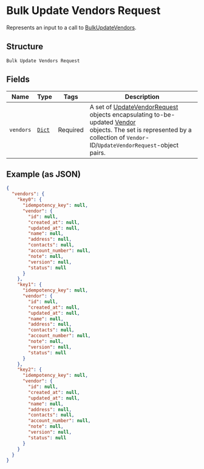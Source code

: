 
# Bulk Update Vendors Request

Represents an input to a call to [BulkUpdateVendors](../../doc/api/vendors.md#bulk-update-vendors).

## Structure

`Bulk Update Vendors Request`

## Fields

| Name | Type | Tags | Description |
|  --- | --- | --- | --- |
| `vendors` | [`Dict`](../../doc/models/update-vendor-request.md) | Required | A set of [UpdateVendorRequest](../../doc/models/update-vendor-request.md) objects encapsulating to-be-updated [Vendor](../../doc/models/vendor.md)<br>objects. The set is represented by  a collection of `Vendor`-ID/`UpdateVendorRequest`-object pairs. |

## Example (as JSON)

```json
{
  "vendors": {
    "key0": {
      "idempotency_key": null,
      "vendor": {
        "id": null,
        "created_at": null,
        "updated_at": null,
        "name": null,
        "address": null,
        "contacts": null,
        "account_number": null,
        "note": null,
        "version": null,
        "status": null
      }
    },
    "key1": {
      "idempotency_key": null,
      "vendor": {
        "id": null,
        "created_at": null,
        "updated_at": null,
        "name": null,
        "address": null,
        "contacts": null,
        "account_number": null,
        "note": null,
        "version": null,
        "status": null
      }
    },
    "key2": {
      "idempotency_key": null,
      "vendor": {
        "id": null,
        "created_at": null,
        "updated_at": null,
        "name": null,
        "address": null,
        "contacts": null,
        "account_number": null,
        "note": null,
        "version": null,
        "status": null
      }
    }
  }
}
```

